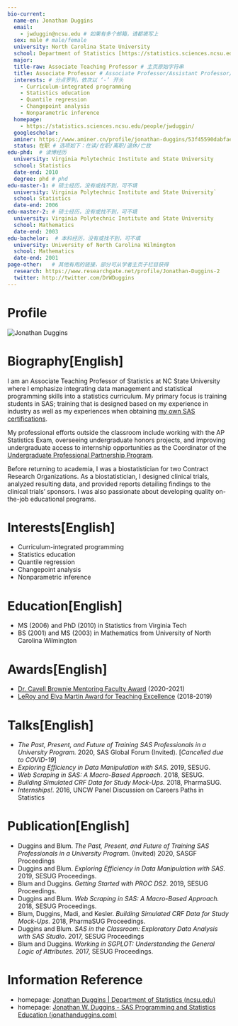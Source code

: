 ```yaml
---
bio-current:
  name-en: Jonathan Duggins
  email: 
    - jwduggin@ncsu.edu # 如果有多个邮箱，请都填写上
  sex: male # male/female
  university: North Carolina State University 
  school: Department of Statistics [https://statistics.sciences.ncsu.edu/] # 格式：学院名称[学院官网链接]
  major: 
  title-raw: Associate Teaching Professor # 主页原始字符串
  title: Associate Professor # Associate Professor/Assistant Professor/Professor
  interests: # 分点罗列，依次以 ‘-’ 开头
    - Curriculum-integrated programming
    - Statistics education
    - Quantile regression
    - Changepoint analysis
    - Nonparametric inference
  homepage: 
    - https://statistics.sciences.ncsu.edu/people/jwduggin/
  googlescholar:  
  aminer: https://www.aminer.cn/profile/jonathan-duggins/53f45590dabfaee4dc80eb2f
  status: 在职 # 选项如下：在读/在职/离职/退休/亡故
edu-phd:  # 读博经历
  university: Virginia Polytechnic Institute and State University
  school: Statistics
  date-end: 2010
  degree: phd # phd
edu-master-1: # 硕士经历，没有或找不到，可不填
  university: Virginia Polytechnic Institute and State University`
  school: Statistics
  date-end: 2006
edu-master-2: # 硕士经历，没有或找不到，可不填
  university: Virginia Polytechnic Institute and State University
  school: Mathematics
  date-end: 2003
edu-bachelor:  # 本科经历，没有或找不到，可不填
  university: University of North Carolina Wilmington
  school: Mathematics
  date-end: 2001
page-other:   # 其他有用的链接，部分可从学者主页子栏目获得
  research: https://www.researchgate.net/profile/Jonathan-Duggins-2
  twitter: http://twitter.com/DrWDuggins
---
```


# Profile

![Jonathan Duggins](https://statistics.sciences.ncsu.edu/wp-content/uploads/sites/21/2019/04/jonathan_duggins.jpg)

# Biography[English]

I am an Associate Teaching Professor of Statistics at NC State University where I emphasize  integrating data management and statistical programming skills into a statistics curriculum. My primary focus is training students in SAS; training that is designed based on my experience in industry as well as my experiences when obtaining [my own SAS certifications](https://www.certmetrics.com/SAS/public/candidate_directory_search_detail.aspx?cid=18861). 

My professional efforts outside the classroom include working with the AP Statistics Exam, overseeing undergraduate honors projects, and improving undergraduate access to internship opportunities as the Coordinator of the [Undergraduate Professional Partnership Program](https://up3.stat.ncsu.edu/). 

Before returning to academia, I was a biostatistician for two Contract Research Organizations. As a biostatistician, I designed clinical trials, analyzed resulting data, and provided reports detailing findings to the clinical trials’ sponsors. I was also passionate about developing quality on-the-job educational programs.

# Interests[English]

- Curriculum-integrated programming
- Statistics education
- Quantile regression
- Changepoint analysis
- Nonparametric inference

# Education[English]

- MS (2006) and PhD (2010) in Statistics from Virginia Tech
- BS (2001) and MS (2003) in Mathematics from University of North Carolina Wilmington

# Awards[English]

- [Dr. Cavell Brownie Mentoring Faculty Award](https://statistics.sciences.ncsu.edu/know-us/department-awards/brownie/) (2020-2021)
- [LeRoy and Elva Martin Award for Teaching Excellence](https://sciences.ncsu.edu/intranet/college-offices/deans-office/leroy-and-elva-martin-award-for-teaching-excellence/) (2018-2019)

# Talks[English]

- *The Past, Present, and Future of Training SAS Professionals in a University Program.* 2020, SAS Global Forum (Invited). [*Cancelled due to COVID-19*]
- *Exploring Efficiency in Data Manipulation with SAS.* 2019, SESUG.
- *Web Scraping in SAS: A Macro-Based Approach.* 2018, SESUG.
- *Building Simulated CRF Data for Study Mock-Ups.* 2018, PharmaSUG.
- *Internships!*. 2016, UNCW Panel Discussion on Careers Paths in Statistics

# Publication[English]

- Duggins and Blum. *The Past, Present, and Future of Training SAS Professionals in a University Program.* (Invited) 2020, SASGF Proceedings
- Duggins and Blum. *Exploring Efficiency in Data Manipulation with SAS.* 2019, SESUG Proceedings.
- Blum and Duggins. *Getting Started with PROC DS2*. 2019, SESUG Proceedings.
- Duggins and Blum. *Web Scraping in SAS: A Macro-Based Approach.* 2018, SESUG Proceedings.
- Blum, Duggins, Madi, and Kesler. *Building Simulated CRF Data for Study Mock-Ups.* 2018, PharmaSUG Proceedings.
- Duggins and Blum. *SAS in the Classroom: Exploratory Data Analysis with SAS Studio*. 2017, SESUG Proceedings
- Blum and Duggins. *Working in SGPLOT: Understanding the General Logic of Attributes.* 2017, SESUG Proceedings.

# Information Reference

- homepage: [Jonathan Duggins | Department of Statistics (ncsu.edu)](https://statistics.sciences.ncsu.edu/people/jwduggin/)
- homepage: [Jonathan W. Duggins - SAS Programming and Statistics Education (jonathanduggins.com)](https://jonathanduggins.com/)
